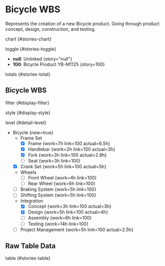 # Bicycle WBS

Represents the creation of a new Bicycle product. Going through product concept,
design, construction, and testing.

chart {#stories-chart}

toggle {#stories-toggle}

- **null**: Unlinked {story="null"}
- **100**: Bicycle Product YB-M1125 {story=100}

totals {#stories-total}

## Bicycle WBS

filter {#display-filter}

style {#display-style}

level {#detail-level}

- Bicycle {new=true}
  - Frame Set
    - [x] Frame {work=7h link=100 actual=6.5h}
    - [x] Handlebar {work=2h link=100 actual=3h}
    - [x] Fork {work=3h link=100 actual=2.8h}
    - [ ] Seat {work=3h link=100}
  - [x] Crank Set {work=5h link=100 actual=5h}
  - Wheels
    - [ ] Front Wheel {work=4h link=100}
    - [ ] Rear Wheel {work=6h link=100}
  - [ ] Braking System {work=5h link=100}
  - [ ] Shifting System {work=5h link=100}
  - Integration
    - [x] Concept {work=3h link=100 actual=3h}
    - [x] Design {work=5h link=100 actual=4h}
    - [ ] Assembly {work=6h link=100}
    - [ ] Testing {work=14h link=100}
  - [ ] Project Management {work=5h link=100 actual=2.5h}

## Raw Table Data

table {#stories-table}
